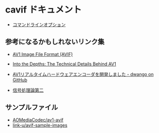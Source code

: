 # cavif ドキュメント

 - [コマンドラインオプション](usage.md)

## 参考になるかもしれないリンク集

 - [AV1 Image File Format (AVIF)](https://people.xiph.org/~negge/AVIF2018.pdf)
 - [Into the Depths:
The Technical Details Behind AV1](http://mile-high.video/files/mhv2018/pdf/day1/1_02_Egge.pdf)
 - [AV1リアルタイムハードウェアエンコーダを開発しました - dwango on GitHub](https://dwango.github.io/articles/av1hwencoder/)

 - [信号処理論第二](http://hil.t.u-tokyo.ac.jp/~kameoka/sp2/)

## サンプルファイル

 - [AOMediaCodec/av1-avif](https://github.com/AOMediaCodec/av1-avif/tree/master/testFiles)
 - [link-u/avif-sample-images](https://github.com/link-u/avif-sample-images)
